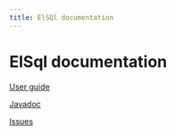 ```yaml
---
title: ElSQl documentation
---
```


ElSql documentation
===================

[User guide](https://github.com/OpenGamma/ElSql/wiki/User-guide)

[Javadoc](apidocs/index.html)

[Issues](https://github.com/OpenGamma/ElSql/issues)
